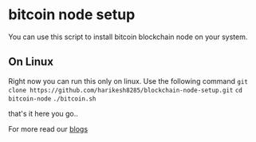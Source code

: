 # bitcoin node setup

You can use this script to install bitcoin blockchain node on your system. 

## On Linux

Right now you can run this only on linux. Use the following command
`git clone https://github.com/harikesh8285/blockchain-node-setup.git`
`cd bitcoin-node`
`./bitcoin.sh`

that's it here you go.. 


For more read our [blogs](https://deployeed.com/blogs)

